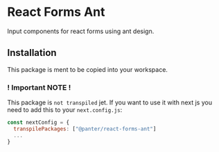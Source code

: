 # React Forms Ant

Input components for react forms using ant design.

## Installation

This package is ment to be copied into your workspace.

### ! Important NOTE !

This package is `not transpiled` jet.
If you want to use it with next js you need to add this to your `next.config.js`:

```js
const nextConfig = {
  transpilePackages: ["@panter/react-forms-ant"]
  ...
}
```
